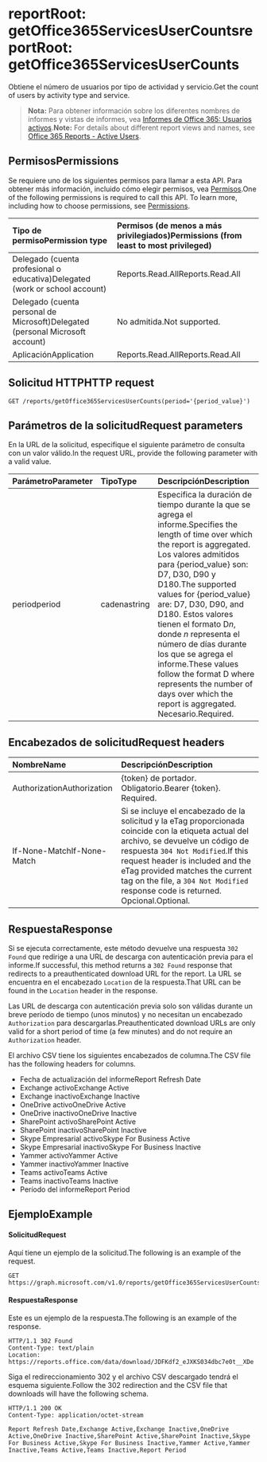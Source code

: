 # <a name="reportroot-getoffice365servicesusercounts"></a><span data-ttu-id="d8353-101">reportRoot: getOffice365ServicesUserCounts</span><span class="sxs-lookup"><span data-stu-id="d8353-101">reportRoot: getOffice365ServicesUserCounts</span></span>

<span data-ttu-id="d8353-102">Obtiene el número de usuarios por tipo de actividad y servicio.</span><span class="sxs-lookup"><span data-stu-id="d8353-102">Get the count of users by activity type and service.</span></span>

> <span data-ttu-id="d8353-103">**Nota:** Para obtener información sobre los diferentes nombres de informes y vistas de informes, vea [Informes de Office 365: Usuarios activos](https://support.office.com/client/Active-Users-fc1cf1d0-cd84-43fd-adb7-a4c4dfa8112d).</span><span class="sxs-lookup"><span data-stu-id="d8353-103">**Note:** For details about different report views and names, see [Office 365 Reports - Active Users](https://support.office.com/client/Active-Users-fc1cf1d0-cd84-43fd-adb7-a4c4dfa8112d).</span></span>

## <a name="permissions"></a><span data-ttu-id="d8353-104">Permisos</span><span class="sxs-lookup"><span data-stu-id="d8353-104">Permissions</span></span>

<span data-ttu-id="d8353-p101">Se requiere uno de los siguientes permisos para llamar a esta API. Para obtener más información, incluido cómo elegir permisos, vea [Permisos](../../../concepts/permissions_reference.md).</span><span class="sxs-lookup"><span data-stu-id="d8353-p101">One of the following permissions is required to call this API. To learn more, including how to choose permissions, see [Permissions](../../../concepts/permissions_reference.md).</span></span>

| <span data-ttu-id="d8353-107">Tipo de permiso</span><span class="sxs-lookup"><span data-stu-id="d8353-107">Permission type</span></span>                        | <span data-ttu-id="d8353-108">Permisos (de menos a más privilegiados)</span><span class="sxs-lookup"><span data-stu-id="d8353-108">Permissions (from least to most privileged)</span></span> |
| :------------------------------------- | :--------------------------------------- |
| <span data-ttu-id="d8353-109">Delegado (cuenta profesional o educativa)</span><span class="sxs-lookup"><span data-stu-id="d8353-109">Delegated (work or school account)</span></span>     | <span data-ttu-id="d8353-110">Reports.Read.All</span><span class="sxs-lookup"><span data-stu-id="d8353-110">Reports.Read.All</span></span>                         |
| <span data-ttu-id="d8353-111">Delegado (cuenta personal de Microsoft)</span><span class="sxs-lookup"><span data-stu-id="d8353-111">Delegated (personal Microsoft account)</span></span> | <span data-ttu-id="d8353-112">No admitida.</span><span class="sxs-lookup"><span data-stu-id="d8353-112">Not supported.</span></span>                           |
| <span data-ttu-id="d8353-113">Aplicación</span><span class="sxs-lookup"><span data-stu-id="d8353-113">Application</span></span>                            | <span data-ttu-id="d8353-114">Reports.Read.All</span><span class="sxs-lookup"><span data-stu-id="d8353-114">Reports.Read.All</span></span>                         |

## <a name="http-request"></a><span data-ttu-id="d8353-115">Solicitud HTTP</span><span class="sxs-lookup"><span data-stu-id="d8353-115">HTTP request</span></span>

<!-- { "blockType": "ignored" } --> 

```http
GET /reports/getOffice365ServicesUserCounts(period='{period_value}')
```

## <a name="request-parameters"></a><span data-ttu-id="d8353-116">Parámetros de la solicitud</span><span class="sxs-lookup"><span data-stu-id="d8353-116">Request parameters</span></span>

<span data-ttu-id="d8353-117">En la URL de la solicitud, especifique el siguiente parámetro de consulta con un valor válido.</span><span class="sxs-lookup"><span data-stu-id="d8353-117">In the request URL, provide the following parameter with a valid value.</span></span>

| <span data-ttu-id="d8353-118">Parámetro</span><span class="sxs-lookup"><span data-stu-id="d8353-118">Parameter</span></span> | <span data-ttu-id="d8353-119">Tipo</span><span class="sxs-lookup"><span data-stu-id="d8353-119">Type</span></span>   | <span data-ttu-id="d8353-120">Descripción</span><span class="sxs-lookup"><span data-stu-id="d8353-120">Description</span></span>                              |
| :-------- | :----- | :--------------------------------------- |
| <span data-ttu-id="d8353-121">period</span><span class="sxs-lookup"><span data-stu-id="d8353-121">period</span></span>    | <span data-ttu-id="d8353-122">cadena</span><span class="sxs-lookup"><span data-stu-id="d8353-122">string</span></span> | <span data-ttu-id="d8353-123">Especifica la duración de tiempo durante la que se agrega el informe.</span><span class="sxs-lookup"><span data-stu-id="d8353-123">Specifies the length of time over which the report is aggregated.</span></span> <span data-ttu-id="d8353-124">Los valores admitidos para {period_value} son: D7, D30, D90 y D180.</span><span class="sxs-lookup"><span data-stu-id="d8353-124">The supported values for {period_value} are: D7, D30, D90, and D180.</span></span> <span data-ttu-id="d8353-125">Estos valores tienen el formato D*n*, donde *n* representa el número de días durante los que se agrega el informe.</span><span class="sxs-lookup"><span data-stu-id="d8353-125">These values follow the format D   where    represents the number of days over which the report is aggregated.</span></span> <span data-ttu-id="d8353-126">Necesario.</span><span class="sxs-lookup"><span data-stu-id="d8353-126">Required.</span></span> |

## <a name="request-headers"></a><span data-ttu-id="d8353-127">Encabezados de solicitud</span><span class="sxs-lookup"><span data-stu-id="d8353-127">Request headers</span></span>

| <span data-ttu-id="d8353-128">Nombre</span><span class="sxs-lookup"><span data-stu-id="d8353-128">Name</span></span>          | <span data-ttu-id="d8353-129">Descripción</span><span class="sxs-lookup"><span data-stu-id="d8353-129">Description</span></span>                              |
| :------------ | :--------------------------------------- |
| <span data-ttu-id="d8353-130">Authorization</span><span class="sxs-lookup"><span data-stu-id="d8353-130">Authorization</span></span> | <span data-ttu-id="d8353-p103">{token} de portador. Obligatorio.</span><span class="sxs-lookup"><span data-stu-id="d8353-p103">Bearer {token}. Required.</span></span>                |
| <span data-ttu-id="d8353-133">If-None-Match</span><span class="sxs-lookup"><span data-stu-id="d8353-133">If-None-Match</span></span> | <span data-ttu-id="d8353-134">Si se incluye el encabezado de la solicitud y la eTag proporcionada coincide con la etiqueta actual del archivo, se devuelve un código de respuesta `304 Not Modified`.</span><span class="sxs-lookup"><span data-stu-id="d8353-134">If this request header is included and the eTag provided matches the current tag on the file, a `304 Not Modified` response code is returned.</span></span> <span data-ttu-id="d8353-135">Opcional.</span><span class="sxs-lookup"><span data-stu-id="d8353-135">Optional.</span></span> |

## <a name="response"></a><span data-ttu-id="d8353-136">Respuesta</span><span class="sxs-lookup"><span data-stu-id="d8353-136">Response</span></span>

<span data-ttu-id="d8353-137">Si se ejecuta correctamente, este método devuelve una respuesta `302 Found` que redirige a una URL de descarga con autenticación previa para el informe.</span><span class="sxs-lookup"><span data-stu-id="d8353-137">If successful, this method returns a `302 Found` response that redirects to a preauthenticated download URL for the report.</span></span> <span data-ttu-id="d8353-138">La URL se encuentra en el encabezado `Location` de la respuesta.</span><span class="sxs-lookup"><span data-stu-id="d8353-138">That URL can be found in the `Location` header in the response.</span></span>

<span data-ttu-id="d8353-139">Las URL de descarga con autenticación previa solo son válidas durante un breve período de tiempo (unos minutos) y no necesitan un encabezado `Authorization` para descargarlas.</span><span class="sxs-lookup"><span data-stu-id="d8353-139">Preauthenticated download URLs are only valid for a short period of time (a few minutes) and do not require an `Authorization` header.</span></span>

<span data-ttu-id="d8353-140">El archivo CSV tiene los siguientes encabezados de columna.</span><span class="sxs-lookup"><span data-stu-id="d8353-140">The CSV file has the following headers for columns.</span></span>

- <span data-ttu-id="d8353-141">Fecha de actualización del informe</span><span class="sxs-lookup"><span data-stu-id="d8353-141">Report Refresh Date</span></span>
- <span data-ttu-id="d8353-142">Exchange activo</span><span class="sxs-lookup"><span data-stu-id="d8353-142">Exchange Active</span></span>
- <span data-ttu-id="d8353-143">Exchange inactivo</span><span class="sxs-lookup"><span data-stu-id="d8353-143">Exchange Inactive</span></span>
- <span data-ttu-id="d8353-144">OneDrive activo</span><span class="sxs-lookup"><span data-stu-id="d8353-144">OneDrive Active</span></span>
- <span data-ttu-id="d8353-145">OneDrive inactivo</span><span class="sxs-lookup"><span data-stu-id="d8353-145">OneDrive Inactive</span></span>
- <span data-ttu-id="d8353-146">SharePoint activo</span><span class="sxs-lookup"><span data-stu-id="d8353-146">SharePoint Active</span></span>
- <span data-ttu-id="d8353-147">SharePoint inactivo</span><span class="sxs-lookup"><span data-stu-id="d8353-147">SharePoint Inactive</span></span>
- <span data-ttu-id="d8353-148">Skype Empresarial activo</span><span class="sxs-lookup"><span data-stu-id="d8353-148">Skype For Business Active</span></span>
- <span data-ttu-id="d8353-149">Skype Empresarial inactivo</span><span class="sxs-lookup"><span data-stu-id="d8353-149">Skype For Business Inactive</span></span>
- <span data-ttu-id="d8353-150">Yammer activo</span><span class="sxs-lookup"><span data-stu-id="d8353-150">Yammer Active</span></span>
- <span data-ttu-id="d8353-151">Yammer inactivo</span><span class="sxs-lookup"><span data-stu-id="d8353-151">Yammer Inactive</span></span>
- <span data-ttu-id="d8353-152">Teams activo</span><span class="sxs-lookup"><span data-stu-id="d8353-152">Teams Active</span></span>
- <span data-ttu-id="d8353-153">Teams inactivo</span><span class="sxs-lookup"><span data-stu-id="d8353-153">Teams Inactive</span></span>
- <span data-ttu-id="d8353-154">Período del informe</span><span class="sxs-lookup"><span data-stu-id="d8353-154">Report Period</span></span>

## <a name="example"></a><span data-ttu-id="d8353-155">Ejemplo</span><span class="sxs-lookup"><span data-stu-id="d8353-155">Example</span></span>

#### <a name="request"></a><span data-ttu-id="d8353-156">Solicitud</span><span class="sxs-lookup"><span data-stu-id="d8353-156">Request</span></span>

<span data-ttu-id="d8353-157">Aquí tiene un ejemplo de la solicitud.</span><span class="sxs-lookup"><span data-stu-id="d8353-157">The following is an example of the request.</span></span>

<!-- {
  "blockType": "request",
  "name": "reportroot_getoffice365servicesusercounts"
}-->

```http
GET https://graph.microsoft.com/v1.0/reports/getOffice365ServicesUserCounts(period='D7')
```

#### <a name="response"></a><span data-ttu-id="d8353-158">Respuesta</span><span class="sxs-lookup"><span data-stu-id="d8353-158">Response</span></span>

<span data-ttu-id="d8353-159">Este es un ejemplo de la respuesta.</span><span class="sxs-lookup"><span data-stu-id="d8353-159">The following is an example of the response.</span></span>

<!-- { "blockType": "ignored" } --> 

```http
HTTP/1.1 302 Found
Content-Type: text/plain
Location: https://reports.office.com/data/download/JDFKdf2_eJXKS034dbc7e0t__XDe
```

<span data-ttu-id="d8353-160">Siga el redireccionamiento 302 y el archivo CSV descargado tendrá el esquema siguiente.</span><span class="sxs-lookup"><span data-stu-id="d8353-160">Follow the 302 redirection and the CSV file that downloads will have the following schema.</span></span>

<!-- {
  "blockType": "response",
  "truncated": true,
  "@odata.type": "stream"
} -->

```http
HTTP/1.1 200 OK
Content-Type: application/octet-stream

Report Refresh Date,Exchange Active,Exchange Inactive,OneDrive Active,OneDrive Inactive,SharePoint Active,SharePoint Inactive,Skype For Business Active,Skype For Business Inactive,Yammer Active,Yammer Inactive,Teams Active,Teams Inactive,Report Period
```
